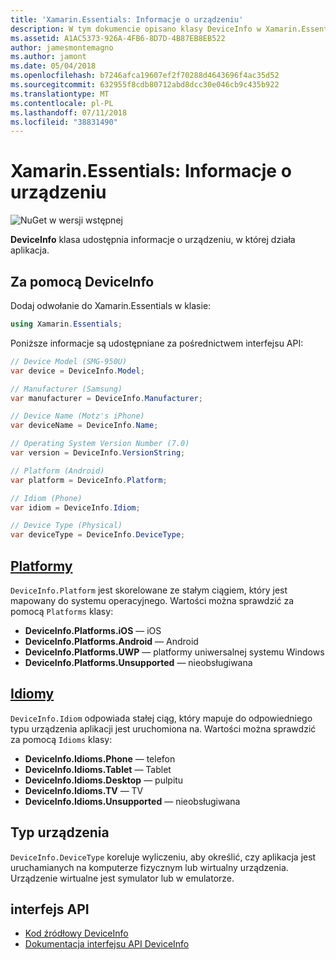 ```yaml
---
title: 'Xamarin.Essentials: Informacje o urządzeniu'
description: W tym dokumencie opisano klasy DeviceInfo w Xamarin.Essentials, która zapewnia informacje o urządzeniu, że aplikacja jest uruchomiona na.
ms.assetid: A1AC5373-926A-4FB6-8D7D-4B87EB8EB522
author: jamesmontemagno
ms.author: jamont
ms.date: 05/04/2018
ms.openlocfilehash: b7246afca19607ef2f70288d4643696f4ac35d52
ms.sourcegitcommit: 632955f8cdb80712abd8dcc30e046cb9c435b922
ms.translationtype: MT
ms.contentlocale: pl-PL
ms.lasthandoff: 07/11/2018
ms.locfileid: "38831490"
---
```

# <a name="xamarinessentials-device-information"></a>Xamarin.Essentials: Informacje o urządzeniu

![NuGet w wersji wstępnej](~/media/shared/pre-release.png)

**DeviceInfo** klasa udostępnia informacje o urządzeniu, w której działa aplikacja.

## <a name="using-deviceinfo"></a>Za pomocą DeviceInfo

Dodaj odwołanie do Xamarin.Essentials w klasie:

```csharp
using Xamarin.Essentials;
```

Poniższe informacje są udostępniane za pośrednictwem interfejsu API:

```csharp
// Device Model (SMG-950U)
var device = DeviceInfo.Model;

// Manufacturer (Samsung)
var manufacturer = DeviceInfo.Manufacturer;

// Device Name (Motz's iPhone)
var deviceName = DeviceInfo.Name;

// Operating System Version Number (7.0)
var version = DeviceInfo.VersionString;

// Platform (Android)
var platform = DeviceInfo.Platform;

// Idiom (Phone)
var idiom = DeviceInfo.Idiom;

// Device Type (Physical)
var deviceType = DeviceInfo.DeviceType;
```

## <a name="platformsxrefxamarinessentialsdeviceinfoplatforms"></a>[Platformy](xref:Xamarin.Essentials.DeviceInfo.Platforms)

`DeviceInfo.Platform` jest skorelowane ze stałym ciągiem, który jest mapowany do systemu operacyjnego. Wartości można sprawdzić za pomocą `Platforms` klasy:

- **DeviceInfo.Platforms.iOS** — iOS
- **DeviceInfo.Platforms.Android** — Android
- **DeviceInfo.Platforms.UWP** — platformy uniwersalnej systemu Windows
- **DeviceInfo.Platforms.Unsupported** — nieobsługiwana

## <a name="idiomsxrefxamarinessentialsdeviceinfoidioms"></a>[Idiomy](xref:Xamarin.Essentials.DeviceInfo.Idioms)

`DeviceInfo.Idiom` odpowiada stałej ciąg, który mapuje do odpowiedniego typu urządzenia aplikacji jest uruchomiona na. Wartości można sprawdzić za pomocą `Idioms` klasy:

- **DeviceInfo.Idioms.Phone** — telefon
- **DeviceInfo.Idioms.Tablet** — Tablet
- **DeviceInfo.Idioms.Desktop** — pulpitu
- **DeviceInfo.Idioms.TV** — TV
- **DeviceInfo.Idioms.Unsupported** — nieobsługiwana

## <a name="device-type"></a>Typ urządzenia

`DeviceInfo.DeviceType` koreluje wyliczeniu, aby określić, czy aplikacja jest uruchamianych na komputerze fizycznym lub wirtualny urządzenia. Urządzenie wirtualne jest symulator lub w emulatorze.

## <a name="api"></a>interfejs API

- [Kod źródłowy DeviceInfo](https://github.com/xamarin/Essentials/tree/master/Xamarin.Essentials/DeviceInfo)
- [Dokumentacja interfejsu API DeviceInfo](xref:Xamarin.Essentials.DeviceInfo)
